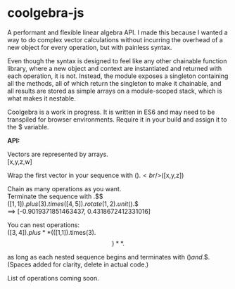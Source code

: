 # coolgebra-js

A performant and flexible linear algebra API.
I made this because I wanted a way to do complex vector calculations without incurring the overhead of a new object for every operation, but with painless syntax.

Even though the syntax is designed to feel like any other chainable function library, where a new object and context are instantiated and returned with each operation, it is not. Instead, the module exposes a singleton containing all the methods, all of which return the singleton to make it chainable, and all results are stored as simple arrays on a module-scoped stack, which is what makes it nestable.

Coolgebra is a work in progress. It is written in ES6 and may need to be transpiled for browser environments.
Require it in your build and assign it to the $ variable.

**API:**

Vectors are represented by arrays.
<br/>[x,y,z,w]
  
Wrap the first vector in your sequence with $().
<br/>$([x,y,z])

Chain as many operations as you want.
<br/>Terminate the sequence with .$$
<br/>$([1,1]).plus(3).times([4,5]).rotate(1,2).unit().$$
<br/>==> [-0.9019371851463437, 0.4318672412331016]

You can nest operations:
<br/>$([3,4]).plus  **($([1,1]).times(3).$$)**  .$$

as long as each nested sequence begins and terminates with $() and .$$.
(Spaces added for clarity, delete in actual code.)

List of operations coming soon.

